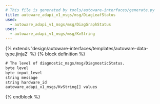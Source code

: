 ```yaml
---
# This file is generated by tools/autoware-interfaces/generate.py
title: autoware_adapi_v1_msgs/msg/DiagLeafStatus
used:
  - autoware_adapi_v1_msgs/msg/DiagGraphStatus
uses:
  - autoware_adapi_v1_msgs/msg/KvString
---
```


{% extends 'design/autoware-interfaces/templates/autoware-data-type.jinja2' %}
{% block definition %}

```txt
# The level of diagnostic_msgs/msg/DiagnosticStatus.
byte level
byte input_level
string message
string hardware_id
autoware_adapi_v1_msgs/KvString[] values
```

{% endblock %}
